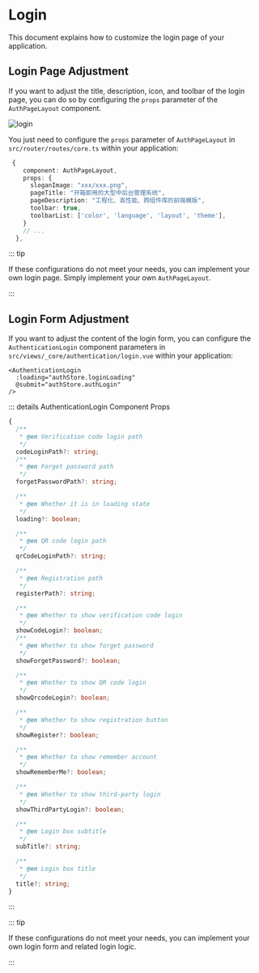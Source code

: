 # Login

This document explains how to customize the login page of your application.

## Login Page Adjustment

If you want to adjust the title, description, icon, and toolbar of the login page, you can do so by configuring the `props` parameter of the `AuthPageLayout` component.

![login](/guide/login.png)

You just need to configure the `props` parameter of `AuthPageLayout` in `src/router/routes/core.ts` within your application:

```ts {4-8}
 {
    component: AuthPageLayout,
    props: {
      sloganImage: "xxx/xxx.png",
      pageTitle: "开箱即用的大型中后台管理系统",
      pageDescription: "工程化、高性能、跨组件库的前端模版",
      toolbar: true,
      toolbarList: ['color', 'language', 'layout', 'theme'],
    }
    // ...
  },
```

::: tip

If these configurations do not meet your needs, you can implement your own login page. Simply implement your own `AuthPageLayout`.

:::

## Login Form Adjustment

If you want to adjust the content of the login form, you can configure the `AuthenticationLogin` component parameters in `src/views/_core/authentication/login.vue` within your application:

```vue
<AuthenticationLogin
  :loading="authStore.loginLoading"
  @submit="authStore.authLogin"
/>
```

::: details AuthenticationLogin Component Props

```ts
{
  /**
   * @en Verification code login path
   */
  codeLoginPath?: string;
  /**
   * @en Forget password path
   */
  forgetPasswordPath?: string;

  /**
   * @en Whether it is in loading state
   */
  loading?: boolean;

  /**
   * @en QR code login path
   */
  qrCodeLoginPath?: string;

  /**
   * @en Registration path
   */
  registerPath?: string;

  /**
   * @en Whether to show verification code login
   */
  showCodeLogin?: boolean;
  /**
   * @en Whether to show forget password
   */
  showForgetPassword?: boolean;

  /**
   * @en Whether to show QR code login
   */
  showQrcodeLogin?: boolean;

  /**
   * @en Whether to show registration button
   */
  showRegister?: boolean;

  /**
   * @en Whether to show remember account
   */
  showRememberMe?: boolean;

  /**
   * @en Whether to show third-party login
   */
  showThirdPartyLogin?: boolean;

  /**
   * @en Login box subtitle
   */
  subTitle?: string;

  /**
   * @en Login box title
   */
  title?: string;
}
```

:::

::: tip

If these configurations do not meet your needs, you can implement your own login form and related login logic.

:::
